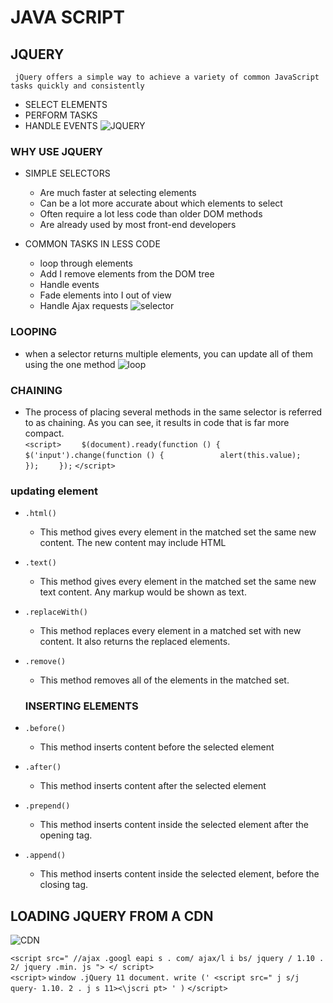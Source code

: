# JAVA SCRIPT

## JQUERY
` jQuery offers a simple way to achieve a variety of common JavaScript tasks quickly and consistently`
* SELECT ELEMENTS
* PERFORM TASKS
* HANDLE EVENTS
![JQUERY](https://e7.pngegg.com/pngimages/639/1023/png-clipart-logo-jquery-in-easy-steps-create-dynamic-web-pages-brand-ajax-jquery-logo-blue-text.png)

### WHY USE JQUERY
* SIMPLE SELECTORS
  *  Are much faster at selecting elements
  * Can be a lot more accurate about which elements to select
  * Often require a lot less code than older DOM
methods
  * Are already used by most front-end developers

* COMMON TASKS IN LESS CODE
  * loop through elements
  *  Add I remove elements from the DOM tree
  * Handle events
  * Fade elements into I out of view
  * Handle Ajax requests
  ![selector](https://i1.wp.com/www.admecindia.co.in/wp-content/uploads/2020/01/jquery-selectors.png?resize=318%2C196&ssl=1)

### LOOPING
* when a selector
returns multiple elements, you
can update all of them using the
one method
![loop](https://i.ytimg.com/vi/J9YSCqg5MI4/hqdefault.jpg)

### CHAINING
* The process of placing several
methods in the same selector is
referred to as chaining. As you
can see, it results in code that is
far more compact.</br>
`<script>`
`    $(document).ready(function () {`
`        $('input').change(function () {`
`            alert(this.value);`
`        });`
`    });`
`</script>`

### updating element
* `.html()`
  
  * This method gives every element in the matched set the same new content. The new content may include HTML

* `.text()`

  * This method gives every element in the matched set the same new text content. Any markup would be shown as text.

* `.replaceWith()`

  * This method replaces every element in a matched set with new content. It also returns the replaced elements.

* `.remove()`

  * This method removes all of the elements in the matched set.

  ### INSERTING ELEMENTS
* `.before()`

  * This method inserts content before the selected element 

* `.after()`

  * This method inserts content after the selected element 

* `.prepend()`

  * This method inserts content inside the selected element after the opening tag.

* `.append()`

  * This method inserts content inside the selected element, before the closing tag.

## LOADING JQUERY FROM A CDN
![CDN](https://www.yogihosting.com/wp-content/uploads/2017/12/jquery-cdn.jpg)

`<script src=" //ajax .googl eapi s . com/ ajax/l i bs/ jquery / 1.10 . 2/ jquery .min. js "> </ script>`
</br>
`<script>` 
`window .jQuery 11 document. write (' <script src=" j s/j query- 1.10. 2 . j s 11><\jscri pt> ' )`
`</script>`
